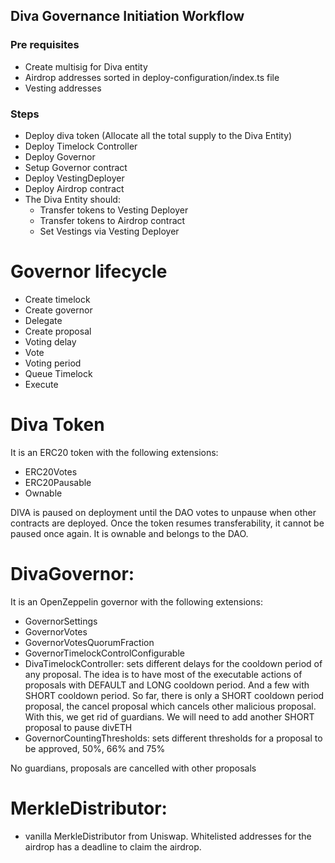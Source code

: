 ## Diva Governance Initiation Workflow

### Pre requisites

- Create multisig for Diva entity
- Airdrop addresses sorted in deploy-configuration/index.ts file
- Vesting addresses

### Steps

- Deploy diva token (Allocate all the total supply to the Diva Entity)
- Deploy Timelock Controller
- Deploy Governor
- Setup Governor contract
- Deploy VestingDeployer
- Deploy Airdrop contract
- The Diva Entity should:
    - Transfer tokens to Vesting Deployer
    - Transfer tokens to Airdrop contract
    - Set Vestings via Vesting Deployer

# Governor lifecycle

- Create timelock
- Create governor
- Delegate
- Create proposal
- Voting delay
- Vote
- Voting period
- Queue Timelock
- Execute


# Diva Token
It is an ERC20 token with the following extensions:
- ERC20Votes
- ERC20Pausable
- Ownable

DIVA is paused on deployment until the DAO votes to unpause when other contracts are deployed.
Once the token resumes transferability, it cannot be paused once again.
It is ownable and belongs to the DAO. 


# DivaGovernor:
It is an OpenZeppelin governor with the following extensions:
- GovernorSettings
- GovernorVotes
- GovernorVotesQuorumFraction
- GovernorTimelockControlConfigurable
- DivaTimelockController: sets different delays for the cooldown period of any proposal. The idea is to have most of the executable actions of proposals with DEFAULT and LONG cooldown period. And a few with SHORT cooldown period. So far, there is only a SHORT cooldown period proposal, the  cancel proposal which cancels other malicious proposal. With this, we get rid of guardians. We will need to add another SHORT proposal to pause divETH
- GovernorCountingThresholds: sets different thresholds for a proposal to be approved, 50%, 66% and 75%

No guardians, proposals are cancelled with other proposals

# MerkleDistributor:
- vanilla MerkleDistributor from Uniswap. Whitelisted addresses for the airdrop has a deadline to claim the airdrop.
